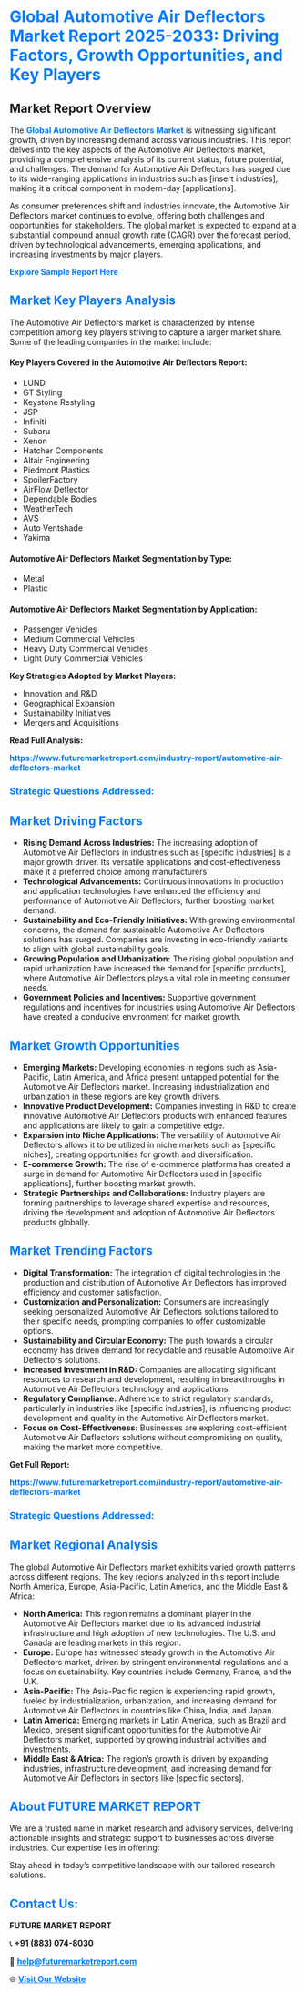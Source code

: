 <h1 style="color: #007BFF;">Global Automotive Air Deflectors Market Report 2025-2033: Driving Factors, Growth Opportunities, and Key Players</h1>

<section id="overview">
<h2>Market Report Overview</h2>
<p>The <a href="https://www.futuremarketreport.com/industry-report/automotive-air-deflectors-market" style="color: #007BFF; text-decoration: none;"><strong>Global Automotive Air Deflectors Market</strong></a> is witnessing significant growth, driven by increasing demand across various industries. This report delves into the key aspects of the Automotive Air Deflectors market, providing a comprehensive analysis of its current status, future potential, and challenges. The demand for Automotive Air Deflectors has surged due to its wide-ranging applications in industries such as [insert industries], making it a critical component in modern-day [applications].</p>
<p>As consumer preferences shift and industries innovate, the Automotive Air Deflectors market continues to evolve, offering both challenges and opportunities for stakeholders. The global market is expected to expand at a substantial compound annual growth rate (CAGR) over the forecast period, driven by technological advancements, emerging applications, and increasing investments by major players.</p>
</section>

<section id="overview">
<p><a href="https://www.futuremarketreport.com/request-sample/reportId=60513" style="color: #007BFF; text-decoration: none;"><strong>Explore Sample Report Here</strong></a></p>
</section>

<section id="key-players">
<h2 style="color: #007BFF;">Market Key Players Analysis</h2>
<p>The Automotive Air Deflectors market is characterized by intense competition among key players striving to capture a larger market share. Some of the leading companies in the market include:</p>
<h4>Key Players Covered in the Automotive Air Deflectors Report:</h4>
<ul><li>LUND</li><li>GT Styling</li><li>Keystone Restyling</li><li>JSP</li><li>Infiniti</li><li>Subaru</li><li>Xenon</li><li>Hatcher Components</li><li>Altair Engineering</li><li>Piedmont Plastics</li><li>SpoilerFactory</li><li>AirFlow Deflector</li><li>Dependable Bodies</li><li>WeatherTech</li><li>AVS</li><li>Auto Ventshade</li><li>Yakima</li></ul>
<h4>Automotive Air Deflectors Market Segmentation by Type:</h4>
<ul><li>Metal</li><li>Plastic</li></ul>

<h4>Automotive Air Deflectors Market Segmentation by Application:</h4>
<ul><li>Passenger Vehicles</li><li>Medium Commercial Vehicles</li><li>Heavy Duty Commercial Vehicles</li><li>Light Duty Commercial Vehicles</li></ul>
<p><strong>Key Strategies Adopted by Market Players:</strong></p>
<ul>
<li>Innovation and R&D</li>
<li>Geographical Expansion</li>
<li>Sustainability Initiatives</li>
<li>Mergers and Acquisitions</li>
</ul>
</section>

<section>
<p><strong>Read Full Analysis: </strong></p><a href="https://www.futuremarketreport.com/industry-report/automotive-air-deflectors-market" style="color: #007BFF; text-decoration: none;"><strong>https://www.futuremarketreport.com/industry-report/automotive-air-deflectors-market</strong></a>
<h3 style="color: #007BFF;">Strategic Questions Addressed:</h3>
</section>

<section id="driving-factors">
<h2 style="color: #007BFF;">Market Driving Factors</h2>
<ul>
<li><strong>Rising Demand Across Industries:</strong> The increasing adoption of Automotive Air Deflectors in industries such as [specific industries] is a major growth driver. Its versatile applications and cost-effectiveness make it a preferred choice among manufacturers.</li>
<li><strong>Technological Advancements:</strong> Continuous innovations in production and application technologies have enhanced the efficiency and performance of Automotive Air Deflectors, further boosting market demand.</li>
<li><strong>Sustainability and Eco-Friendly Initiatives:</strong> With growing environmental concerns, the demand for sustainable Automotive Air Deflectors solutions has surged. Companies are investing in eco-friendly variants to align with global sustainability goals.</li>
<li><strong>Growing Population and Urbanization:</strong> The rising global population and rapid urbanization have increased the demand for [specific products], where Automotive Air Deflectors plays a vital role in meeting consumer needs.</li>
<li><strong>Government Policies and Incentives:</strong> Supportive government regulations and incentives for industries using Automotive Air Deflectors have created a conducive environment for market growth.</li>
</ul>
</section>

<section id="growth-opportunities">
<h2 style="color: #007BFF;">Market Growth Opportunities</h2>
<ul>
<li><strong>Emerging Markets:</strong> Developing economies in regions such as Asia-Pacific, Latin America, and Africa present untapped potential for the Automotive Air Deflectors market. Increasing industrialization and urbanization in these regions are key growth drivers.</li>
<li><strong>Innovative Product Development:</strong> Companies investing in R&D to create innovative Automotive Air Deflectors products with enhanced features and applications are likely to gain a competitive edge.</li>
<li><strong>Expansion into Niche Applications:</strong> The versatility of Automotive Air Deflectors allows it to be utilized in niche markets such as [specific niches], creating opportunities for growth and diversification.</li>
<li><strong>E-commerce Growth:</strong> The rise of e-commerce platforms has created a surge in demand for Automotive Air Deflectors used in [specific applications], further boosting market growth.</li>
<li><strong>Strategic Partnerships and Collaborations:</strong> Industry players are forming partnerships to leverage shared expertise and resources, driving the development and adoption of Automotive Air Deflectors products globally.</li>
</ul>
</section>

<section id="trending-factors">
<h2 style="color: #007BFF;">Market Trending Factors</h2>
<ul>
<li><strong>Digital Transformation:</strong> The integration of digital technologies in the production and distribution of Automotive Air Deflectors has improved efficiency and customer satisfaction.</li>
<li><strong>Customization and Personalization:</strong> Consumers are increasingly seeking personalized Automotive Air Deflectors solutions tailored to their specific needs, prompting companies to offer customizable options.</li>
<li><strong>Sustainability and Circular Economy:</strong> The push towards a circular economy has driven demand for recyclable and reusable Automotive Air Deflectors solutions.</li>
<li><strong>Increased Investment in R&D:</strong> Companies are allocating significant resources to research and development, resulting in breakthroughs in Automotive Air Deflectors technology and applications.</li>
<li><strong>Regulatory Compliance:</strong> Adherence to strict regulatory standards, particularly in industries like [specific industries], is influencing product development and quality in the Automotive Air Deflectors market.</li>
<li><strong>Focus on Cost-Effectiveness:</strong> Businesses are exploring cost-efficient Automotive Air Deflectors solutions without compromising on quality, making the market more competitive.</li>
</ul>
</section>

<section>
<p><strong>Get Full Report: </strong></p><a href="https://www.futuremarketreport.com/industry-report/automotive-air-deflectors-market" style="color: #007BFF; text-decoration: none;"><strong>https://www.futuremarketreport.com/industry-report/automotive-air-deflectors-market</strong></a>
<h3 style="color: #007BFF;">Strategic Questions Addressed:</h3>
</section>


<section id="regional-analysis">
<h2 style="color: #007BFF;">Market Regional Analysis</h2>
<p>The global Automotive Air Deflectors market exhibits varied growth patterns across different regions. The key regions analyzed in this report include North America, Europe, Asia-Pacific, Latin America, and the Middle East & Africa:</p>
<ul>
<li><strong>North America:</strong> This region remains a dominant player in the Automotive Air Deflectors market due to its advanced industrial infrastructure and high adoption of new technologies. The U.S. and Canada are leading markets in this region.</li>
<li><strong>Europe:</strong> Europe has witnessed steady growth in the Automotive Air Deflectors market, driven by stringent environmental regulations and a focus on sustainability. Key countries include Germany, France, and the U.K.</li>
<li><strong>Asia-Pacific:</strong> The Asia-Pacific region is experiencing rapid growth, fueled by industrialization, urbanization, and increasing demand for Automotive Air Deflectors in countries like China, India, and Japan.</li>
<li><strong>Latin America:</strong> Emerging markets in Latin America, such as Brazil and Mexico, present significant opportunities for the Automotive Air Deflectors market, supported by growing industrial activities and investments.</li>
<li><strong>Middle East & Africa:</strong> The region’s growth is driven by expanding industries, infrastructure development, and increasing demand for Automotive Air Deflectors in sectors like [specific sectors].</li>
</ul>
</section>

<footer>
<h2 style="color: #007BFF;">About FUTURE MARKET REPORT</h2>
<p>We are a trusted name in market research and advisory services, delivering actionable insights and strategic support to businesses across diverse industries. Our expertise lies in offering:</p>

<p>Stay ahead in today’s competitive landscape with our tailored research solutions.</p>

<h2 style="color: #007BFF;">Contact Us:</h2>
<p><strong>FUTURE MARKET REPORT</strong></p>
<p>📞 <strong>+91 (883) 074-8030</strong></p>
<p>📧 <strong><a href="mailto:help@futuremarketreport.com" style="color: #007BFF;">help@futuremarketreport.com</a></strong></p>
<p>🌐 <strong><a href="https://www.futuremarketreport.com/" style="color: #007BFF;">Visit Our Website</a></strong></p>
</footer>